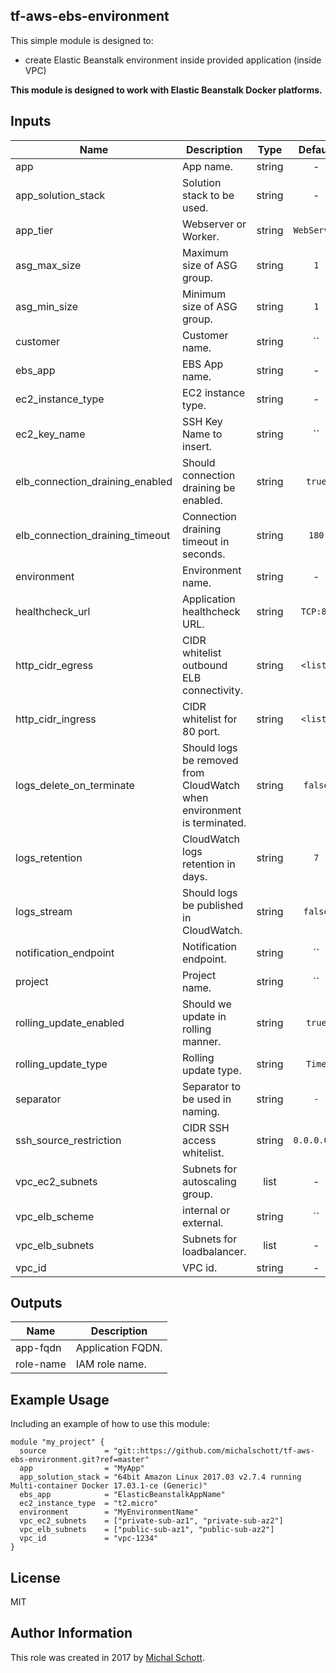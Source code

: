 tf-aws-ebs-environment
----------------

This simple module is designed to:
* create Elastic Beanstalk environment inside provided application (inside VPC)

**This module is designed to work with Elastic Beanstalk Docker platforms.**

## Inputs

| Name | Description | Type | Default | Required |
|------|-------------|:----:|:-----:|:-----:|
| app | App name. | string | - | yes |
| app_solution_stack | Solution stack to be used. | string | - | yes |
| app_tier | Webserver or Worker. | string | `WebServer` | no |
| asg_max_size | Maximum size of ASG group. | string | `1` | no |
| asg_min_size | Minimum size of ASG group. | string | `1` | no |
| customer | Customer name. | string | `` | no |
| ebs_app | EBS App name. | string | - | yes |
| ec2_instance_type | EC2 instance type. | string | - | yes |
| ec2_key_name | SSH Key Name to insert. | string | `` | no |
| elb_connection_draining_enabled | Should connection draining be enabled. | string | `true` | no |
| elb_connection_draining_timeout | Connection draining timeout in seconds. | string | `180` | no |
| environment | Environment name. | string | - | yes |
| healthcheck_url | Application healthcheck URL. | string | `TCP:80` | no |
| http_cidr_egress | CIDR whitelist outbound ELB connectivity. | string | `<list>` | no |
| http_cidr_ingress | CIDR whitelist for 80 port. | string | `<list>` | no |
| logs_delete_on_terminate | Should logs be removed from CloudWatch when environment is terminated. | string | `false` | no |
| logs_retention | CloudWatch logs retention in days. | string | `7` | no |
| logs_stream | Should logs be published in CloudWatch. | string | `false` | no |
| notification_endpoint | Notification endpoint. | string | `` | no |
| project | Project name. | string | `` | no |
| rolling_update_enabled | Should we update in rolling manner. | string | `true` | no |
| rolling_update_type | Rolling update type. | string | `Time` | no |
| separator | Separator to be used in naming. | string | `-` | no |
| ssh_source_restriction | CIDR SSH access whitelist. | string | `0.0.0.0/0` | no |
| vpc_ec2_subnets | Subnets for autoscaling group. | list | - | yes |
| vpc_elb_scheme | internal or external. | string | `` | no |
| vpc_elb_subnets | Subnets for loadbalancer. | list | - | yes |
| vpc_id | VPC id. | string | - | yes |

## Outputs

| Name | Description |
|------|-------------|
| app-fqdn | Application FQDN. |
| role-name | IAM role name. |

Example Usage
----------------

Including an example of how to use this module:

    module "my_project" {
      source             = "git::https://github.com/michalschott/tf-aws-ebs-environment.git?ref=master"
      app                = "MyApp"
      app_solution_stack = "64bit Amazon Linux 2017.03 v2.7.4 running Multi-container Docker 17.03.1-ce (Generic)"
      ebs_app            = "ElasticBeanstalkAppName"
      ec2_instance_type  = "t2.micro"
      environment        = "MyEnvironmentName"
      vpc_ec2_subnets    = ["private-sub-az1", "private-sub-az2"]
      vpc_elb_subnets    = ["public-sub-az1", "public-sub-az2"]
      vpc_id             = "vpc-1234"
    }

License
-------

MIT

Author Information
------------------

This role was created in 2017 by [Michal Schott](http://github.com/michalschott).
